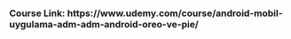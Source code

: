 <h3>Course Link: https://www.udemy.com/course/android-mobil-uygulama-adm-adm-android-oreo-ve-pie/</h3>
